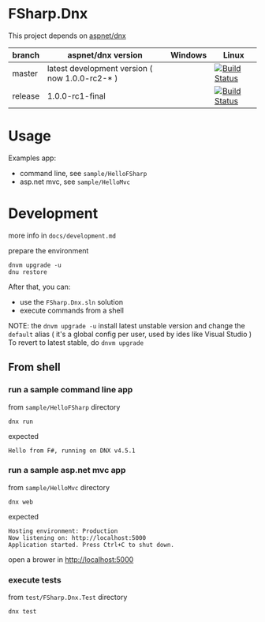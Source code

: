 FSharp.Dnx
===

This project depends on [aspnet/dnx](github.com/aspnet/dnx)

| branch  | aspnet/dnx version  | Windows | Linux |
|---------|---------------------|---------|-------|
| master  | latest development version ( now 1.0.0-rc2-* ) | |  [![Build Status](https://travis-ci.org/fsprojects/fsharp-dnx.png?branch=master)](https://travis-ci.org/fsprojects/fsharp-dnx/branches) |
| release | 1.0.0-rc1-final     |  | [![Build Status](https://travis-ci.org/fsprojects/fsharp-dnx.png?branch=release)](https://travis-ci.org/fsprojects/fsharp-dnx/branches) |

# Usage

Examples app:

- command line, see `sample/HelloFSharp`
- asp.net mvc, see `sample/HelloMvc`

# Development

more info in `docs/development.md`

prepare the environment

```
dnvm upgrade -u
dnu restore
```

After that, you can:

- use the `FSharp.Dnx.sln` solution
- execute commands from a shell

NOTE: the `dnvm upgrade -u` install latest unstable version and change
the `default` alias ( it's a global config per user, used by ides like Visual Studio )
To revert to latest stable, do `dnvm upgrade`

## From shell

### run a sample command line app 

from `sample/HelloFSharp` directory

```
dnx run
```

expected

```
Hello from F#, running on DNX v4.5.1
```

### run a sample asp.net mvc app

from `sample/HelloMvc` directory

```
dnx web
```

expected

```
Hosting environment: Production
Now listening on: http://localhost:5000
Application started. Press Ctrl+C to shut down.
```

open a brower in [http://localhost:5000](http://localhost:5000)


### execute tests

from `test/FSharp.Dnx.Test` directory

```
dnx test
```

